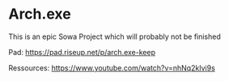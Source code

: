 # Arch.exe

This is an epic Sowa Project which will probably not be finished

Pad: https://pad.riseup.net/p/arch.exe-keep

Ressources:
https://www.youtube.com/watch?v=nhNq2kIvi9s <br>

